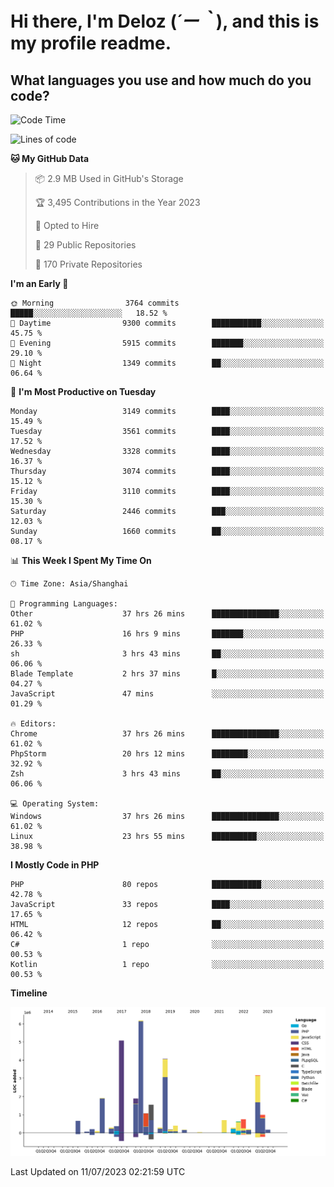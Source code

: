 # **Hi there, I'm Deloz (*´ー｀*), and this is my profile readme.**

## **What languages you use and how much do you code?**

<!--START_SECTION:waka-->
![Code Time](http://img.shields.io/badge/Code%20Time-1%2C878%20hrs%2010%20mins-blue)

![Lines of code](https://img.shields.io/badge/From%20Hello%20World%20I%27ve%20Written-31.3%20million%20lines%20of%20code-blue)

**🐱 My GitHub Data** 

> 📦 2.9 MB Used in GitHub's Storage 
 > 
> 🏆 3,495 Contributions in the Year 2023
 > 
> 💼 Opted to Hire
 > 
> 📜 29 Public Repositories 
 > 
> 🔑 170 Private Repositories 
 > 
**I'm an Early 🐤** 

```text
🌞 Morning                3764 commits        █████░░░░░░░░░░░░░░░░░░░░   18.52 % 
🌆 Daytime                9300 commits        ███████████░░░░░░░░░░░░░░   45.75 % 
🌃 Evening                5915 commits        ███████░░░░░░░░░░░░░░░░░░   29.10 % 
🌙 Night                  1349 commits        ██░░░░░░░░░░░░░░░░░░░░░░░   06.64 % 
```
📅 **I'm Most Productive on Tuesday** 

```text
Monday                   3149 commits        ████░░░░░░░░░░░░░░░░░░░░░   15.49 % 
Tuesday                  3561 commits        ████░░░░░░░░░░░░░░░░░░░░░   17.52 % 
Wednesday                3328 commits        ████░░░░░░░░░░░░░░░░░░░░░   16.37 % 
Thursday                 3074 commits        ████░░░░░░░░░░░░░░░░░░░░░   15.12 % 
Friday                   3110 commits        ████░░░░░░░░░░░░░░░░░░░░░   15.30 % 
Saturday                 2446 commits        ███░░░░░░░░░░░░░░░░░░░░░░   12.03 % 
Sunday                   1660 commits        ██░░░░░░░░░░░░░░░░░░░░░░░   08.17 % 
```


📊 **This Week I Spent My Time On** 

```text
🕑︎ Time Zone: Asia/Shanghai

💬 Programming Languages: 
Other                    37 hrs 26 mins      ███████████████░░░░░░░░░░   61.02 % 
PHP                      16 hrs 9 mins       ███████░░░░░░░░░░░░░░░░░░   26.33 % 
sh                       3 hrs 43 mins       ██░░░░░░░░░░░░░░░░░░░░░░░   06.06 % 
Blade Template           2 hrs 37 mins       █░░░░░░░░░░░░░░░░░░░░░░░░   04.27 % 
JavaScript               47 mins             ░░░░░░░░░░░░░░░░░░░░░░░░░   01.29 % 

🔥 Editors: 
Chrome                   37 hrs 26 mins      ███████████████░░░░░░░░░░   61.02 % 
PhpStorm                 20 hrs 12 mins      ████████░░░░░░░░░░░░░░░░░   32.92 % 
Zsh                      3 hrs 43 mins       ██░░░░░░░░░░░░░░░░░░░░░░░   06.06 % 

💻 Operating System: 
Windows                  37 hrs 26 mins      ███████████████░░░░░░░░░░   61.02 % 
Linux                    23 hrs 55 mins      ██████████░░░░░░░░░░░░░░░   38.98 % 
```

**I Mostly Code in PHP** 

```text
PHP                      80 repos            ███████████░░░░░░░░░░░░░░   42.78 % 
JavaScript               33 repos            ████░░░░░░░░░░░░░░░░░░░░░   17.65 % 
HTML                     12 repos            ██░░░░░░░░░░░░░░░░░░░░░░░   06.42 % 
C#                       1 repo              ░░░░░░░░░░░░░░░░░░░░░░░░░   00.53 % 
Kotlin                   1 repo              ░░░░░░░░░░░░░░░░░░░░░░░░░   00.53 % 
```



**Timeline**

![Lines of Code chart](https://raw.githubusercontent.com/deloz/deloz/main/assets/bar_graph.png)


 Last Updated on 11/07/2023 02:21:59 UTC
<!--END_SECTION:waka-->
